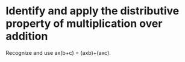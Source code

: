 # Identify and apply the distributive property of multiplication over addition

Recognize and use ax(b+c) = (axb)+(axc).
